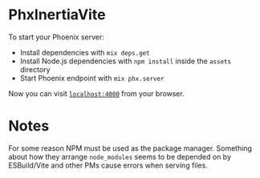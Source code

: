 # PhxInertiaVite

To start your Phoenix server:

- Install dependencies with `mix deps.get`
- Install Node.js dependencies with `npm install` inside the `assets` directory
- Start Phoenix endpoint with `mix phx.server`

Now you can visit [`localhost:4000`](http://localhost:4000) from your browser.

# Notes

For some reason NPM must be used as the package manager. Something about how they arrange `node_modules` seems to be depended on by ESBuild/Vite and other PMs cause errors when serving files.
